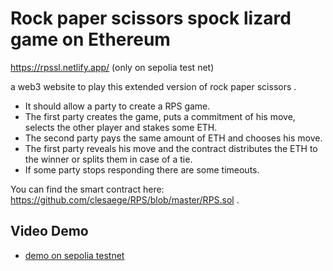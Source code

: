 # Rock paper scissors spock lizard game on Ethereum

https://rpssl.netlify.app/ (only on sepolia test net)

a web3 website to play this extended version of rock paper scissors .

- It should allow a party to create a RPS game.
- The first party creates the game, puts a commitment of his move, selects the other player and stakes some ETH.
- The second party pays the same amount of ETH and chooses his move.
- The first party reveals his move and the contract distributes the ETH to the winner or splits them in case of a tie.
- If some party stops responding there are some timeouts.

You can find the smart contract here: https://github.com/clesaege/RPS/blob/master/RPS.sol .

## Video Demo

- [demo on sepolia testnet](https://youtu.be/DGmETK523Ss)
